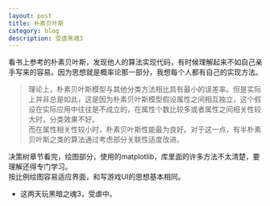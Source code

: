 ```yaml
---
layout: post
title: 朴素贝叶斯
category: blog
description: 受虐黑魂3
---
```


看书上参考的朴素贝叶斯，发现他人的算法实现代码，有时候理解起来不如自己亲手写来的容易。因为思想就是概率论那一部分，我想每个人都有自己的实现方法。  
>理论上，朴素贝叶斯模型与其他分类方法相比具有最小的误差率。但是实际上并非总是如此，这是因为朴素贝叶斯模型假设属性之间相互独立，这个假设在实际应用中往往是不成立的，在属性个数比较多或者属性之间相关性较大时，分类效果不好。  
而在属性相关性较小时，朴素贝叶斯性能最为良好。对于这一点，有半朴素贝叶斯之类的算法通过考虑部分关联性适度改进。  

决策树章节看完，绘图部分，使用的matplotlib，库里面的许多方法不太清楚，要理解还得专门学习。  
按比例绘图容易适应界面，和写游戏UI的思想基本相同。  

- 这两天玩黑暗之魂3，受虐中。
